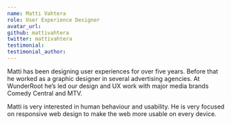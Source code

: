 ```yaml
---
name: Matti Vahtera
role: User Experience Designer
avatar_url: 
github: mattivahtera
twitter: mattivahtera
testimonial:
testimonial_author:
---
```


Matti has been designing user experiences for over five years. Before that he worked as a graphic designer in several advertising agencies. At WunderRoot he’s led our design and UX work with major media brands Comedy Central and MTV.

Matti is very interested in human behaviour and usability. He is very focused on responsive web design to make the web more usable on every device.
